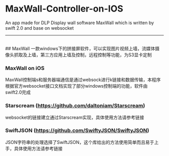 # MaxWall-Controller-on-IOS
An app made for DLP Display wall software MaxWall which is written by swift 2.0 and base on websocket
***
<br>
## MaxWall
  一款windows下的拼接屏软件，可以实现图片视频上墙，流媒体摄像头抓取及上墙，第三方应用上墙及控制，远程控制等功能，为S3显卡定制

### MaxWall on iOS
  MaxWall控制端s和服务器端通信是通过websock进行k链接和数据传输，本程序根据官方websocket接口文档实现了部分windows控制端的功能，软件由swift2.0完成
  
### Starscream (https://github.com/daltoniam/Starscream)
  websocket的链接建立通过Starscream实现，具体使用方法请参考链接
  
### SwiftJSON (https://github.com/SwiftyJSON/SwiftyJSON)
  JSON字符串的处理选择了SwiftJSON，这个库给出的方法使用简单而且易于上手，具体使用方法请参考链接
